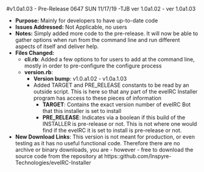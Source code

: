 #v1.0a1.03 - Pre-Release
0647 SUN 11/17/19 -TJB
ver 1.0a1.02 - ver 1.0a1.03

* **Purpose:** Mainly for developers to have up-to-date code
* **Issues Addressed:** Not Applicable, no users
* **Notes:** Simply added more code to the pre-release. It will now be able to gather options when run from the command line and run different aspects of itself and deliver help.
* **Files Changed:**
  * **cli.rb**: Added a few options to for users to add at the command line, mostly in order to pre-configure the configure process
  * **version.rb**:
    * **Version bump**: v1.0.a1.02 - v1.0a.1.03
    * Added TARGET and PRE_RELEASE constants to be read by an outside script. This is here so that any part of the eveIRC Installer program has access to these pieces of information
      * **TARGET**: Contains the exact version number of eveIRC Bot that this installer is set to install
      * **PRE_RELEASE**: Indicates via a boolean if this build of the INSTALLER is pre-release or not. This is not where one would find if the eveIRC it is set to install is pre-release or not.
* **New Download Links**: This version is not meant for production, or even testing as it has no useful functional code. Therefore there are no archive or binary downloads, you are - however - free to download the source code from the repository at https::github.com/Inspyre-Technologies/eveIRC-Installer